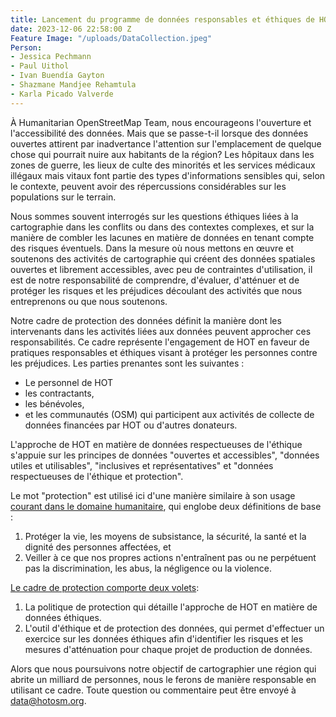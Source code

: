 ```yaml
---
title: Lancement du programme de données responsables et éthiques de HOT
date: 2023-12-06 22:58:00 Z
Feature Image: "/uploads/DataCollection.jpeg"
Person:
- Jessica Pechmann
- Paul Uithol
- Ivan Buendía Gayton
- Shazmane Mandjee Rehamtula
- Karla Picado Valverde
---
```


À Humanitarian OpenStreetMap Team, nous encourageons l'ouverture et l'accessibilité des données. Mais que se passe-t-il lorsque des données ouvertes attirent par inadvertance l'attention sur l'emplacement de quelque chose qui pourrait nuire aux habitants de la région? Les hôpitaux dans les zones de guerre, les lieux de culte des minorités et les services médicaux illégaux mais vitaux font partie des types d'informations sensibles qui, selon le contexte, peuvent avoir des répercussions considérables sur les populations sur le terrain.

Nous sommes souvent interrogés sur les questions éthiques liées à la cartographie dans les conflits ou dans des contextes complexes, et sur la manière de combler les lacunes en matière de données en tenant compte des risques éventuels. Dans la mesure où nous mettons en œuvre et soutenons des activités de cartographie qui créent des données spatiales ouvertes et librement accessibles, avec peu de contraintes d'utilisation, il est de notre responsabilité de comprendre, d'évaluer, d'atténuer et de protéger les risques et les préjudices découlant des activités que nous entreprenons ou que nous soutenons.

Notre cadre de protection des données définit la manière dont les intervenants dans les activités liées aux données peuvent approcher ces responsabilités. Ce cadre représente l'engagement de HOT en faveur de pratiques responsables et éthiques visant à protéger les personnes contre les préjudices. Les parties prenantes sont les suivantes : 
* Le personnel de HOT
* les contractants,
* les bénévoles,
* et les communautés (OSM) qui participent aux activités de collecte de données financées par HOT ou d'autres donateurs.

L'approche de HOT en matière de données respectueuses de l'éthique s'appuie sur les principes de données "ouvertes et accessibles", "données utiles et utilisables", "inclusives et représentatives" et "données respectueuses de l'éthique et protection".

Le mot "protection" est utilisé ici d'une manière similaire à son usage [courant dans le domaine humanitaire](https://www.unocha.org/es/themes/protection), qui englobe deux définitions de base :
1. Protéger la vie, les moyens de subsistance, la sécurité, la santé et la dignité des personnes affectées, et
2. Veiller à ce que nos propres actions n'entraînent pas ou ne perpétuent pas la discrimination, les abus, la négligence ou la violence.

[Le cadre de protection comporte deux volets](https://github.com/hotosm/data_protection_project/):
1. La politique de protection qui détaille l'approche de HOT en matière de données éthiques.
2. L'outil d'éthique et de protection des données, qui permet d'effectuer un exercice sur les données éthiques afin d'identifier les risques et les mesures d'atténuation pour chaque projet de production de données.

Alors que nous poursuivons notre objectif de cartographier une région qui abrite un milliard de personnes, nous le ferons de manière responsable en utilisant ce cadre. Toute question ou commentaire peut être envoyé à [data@hotosm.org](data@hotosm.org). 